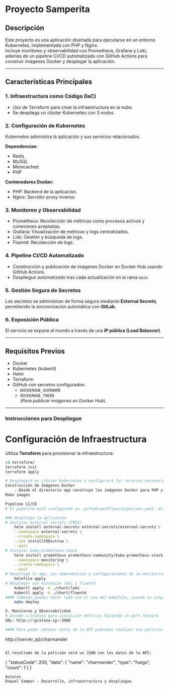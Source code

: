 # Proyecto Samperita

## Descripción
Este proyecto es una aplicación diseñada para ejecutarse en un entorno Kubernetes, implementada con PHP y Nginx.  
Incluye monitoreo y observabilidad con Prometheus, Grafana y Loki, además de un pipeline CI/CD automatizado con GitHub Actions para construir imágenes Docker y desplegar la aplicación.

---

## Características Principales

### 1. Infraestructura como Código (IaC)
- Uso de Terraform para crear la infraestructura en la nube.  
- Se despliega un clúster Kubernetes con 3 nodos.

### 2. Configuración de Kubernetes
Kubernetes administra la aplicación y sus servicios relacionados.

**Dependencias:**
- Redis  
- MySQL  
- Memcached  
- PHP  

**Contenedores Docker:**
- PHP: Backend de la aplicación.  
- Nginx: Servidor proxy inverso.  

### 3. Monitoreo y Observabilidad
- Prometheus: Recolección de métricas como procesos activos y conexiones aceptadas.  
- Grafana: Visualización de métricas y logs centralizados.  
- Loki: Gestión y búsqueda de logs.  
- Fluentd: Recolección de logs.  

### 4. Pipeline CI/CD Automatizado
- Construcción y publicación de imágenes Docker en Docker Hub usando GitHub Actions.  
- Despliegue automatizado tras cada actualización en la rama `main`.  

### 5. Gestión Segura de Secretos
Los secretos se administran de forma segura mediante **External Secrets**, permitiendo la sincronización automática con **GitLab**.

### 6. Exposición Pública
El servicio se expone al mundo a través de una **IP pública (Load Balancer)**.

---

## Requisitos Previos
- Docker  
- Kubernetes (kubectl)  
- Helm  
- Terraform  
- GitHub con secretos configurados:
  - `DOCKERHUB_USERNAME`
  - `DOCKERHUB_TOKEN`  
  (_Para publicar imágenes en Docker Hub_).

---

### Instrucciones para Despliegue

# Configuración de Infraestructura
Utiliza **Terraform** para provisionar la infraestructura:

```bash
cd terraform/
terraform init
terraform apply

# Desplegará un clúster Kubernetes y configurará los recursos necesarios.
Construcción de Imágenes Docker
    - Desde el directorio app construye las imágenes Docker para PHP y Nginx con:
Make images

Pipeline CI/CD
# El pipeline está configurado en .github/workflows/pipelines.yaml. Al hacer un push a la rama main, las imágenes se construirán y se publicarán automáticamente en Docker Hub.

### Despliega la aplicación 
# Instalar external secrets (CRDS)
	helm install external-secrets external-secrets/external-secrets \
	--namespace external-secrets \
	--create-namespace \
	--set installCRDs=true \
	--wait
# Instalar kube-prometheus-stack
	helm install prometheus prometheus-community/kube-prometheus-stack \
	--namespace monitoring \
	--create-namespace \
	--wait
# Despliega la app, sus dependencias y configuraciones de la monitorización
	helmfile apply
# Desplegar con kustomize loki y fluentd
	kubectl apply -k ./chart/loki
	kubectl apply -k ./chart/fluentd
#### Tambien puedes hacer todo con el uso del makefile, usando un simple:
    make deploy

5. Monitoreo y Observabilidad
# Accede a Grafana para visualizar métricas haciendo un port forward
URL: http://<grafana-ip>:3000

#### Para poder obtener datos de la API podremos realizar una petición a la siguiente URL:

```
http://{server_ip}/charmander
```

El resultado de la petición será un JSON con los datos de la API:

```
{
    "statusCode": 200,
    "data": {
        "name": "charmander",
        "type": "fuego",
        "count": 1
    }
}
```
Autores
Raquel Samper - Desarrollo, infraestructura y despliegue.